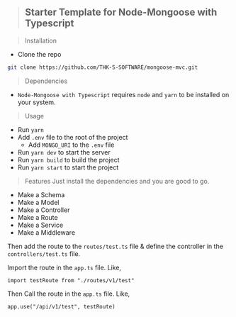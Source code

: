 > ## Starter Template for Node-Mongoose with Typescript

> Installation

- Clone the repo

```bash
git clone https://github.com/THK-S-SOFTWARE/mongoose-mvc.git
```

> Dependencies
- `Node-Mongoose with Typescript` requires `node` and `yarn` to be installed on your system.

> Usage

- Run `yarn`
- Add `.env` file to the root of the project
  - Add `MONGO_URI` to the `.env` file
- Run `yarn dev` to start the server
- Run `yarn build` to build the project
- Run `yarn start` to start the project

> Features
> Just install the dependencies and you are good to go.

- Make a Schema
- Make a Model
- Make a Controller
- Make a Route
- Make a Service
- Make a Middleware

Then add the route to the `routes/test.ts` file & define the controller in the `controllers/test.ts` file.

Import the route in the `app.ts` file. Like,

`import testRoute from "./routes/v1/test"`

Then Call the route in the `app.ts` file. Like,

`app.use("/api/v1/test", testRoute) `
